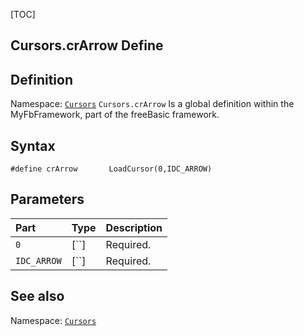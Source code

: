 [TOC]
## Cursors.crArrow Define

## Definition
Namespace: [`Cursors`](Cursors.md)
`Cursors.crArrow` Is a global definition within the MyFbFramework, part of the freeBasic framework.
## Syntax

```freeBasic
#define crArrow       LoadCursor(0,IDC_ARROW)
```

## Parameters

|Part|Type|Description|
| :------------ | :------------ | :------------ |
|`0`|[``]|Required.|
|`IDC_ARROW`|[``]|Required.|
## See also
Namespace: [`Cursors`](Cursors.md)
